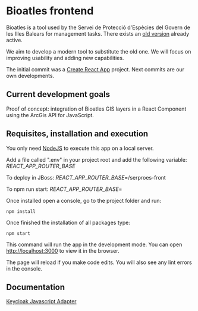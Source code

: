 # Bioatles frontend

Bioatles is a tool used by the Servei de Protecció d'Espècies del Govern de les Illes Balears for management tasks.
There exists an [old version](http://bioatles.caib.es/) already active.

We aim to develop a modern tool to substitute the old one. We will focus on improving usability and adding new capabilities.

The initial commit was a [Create React App](https://github.com/facebook/create-react-app) project.
Next commits are our own developments.

## Current development goals

Proof of concept: integration of Bioatles GIS layers in a React Component using the ArcGis API for JavaScript.

## Requisites, installation and execution

You only need [NodeJS](https://nodejs.dev/) to execute this app on a local server.

Add a file called ".env" in your project root and add the following variable: *REACT_APP_ROUTER_BASE*

To deploy in JBoss: *REACT_APP_ROUTER_BASE*=/serproes-front

To npm run start: *REACT_APP_ROUTER_BASE*=



Once installed open a console, go to the project folder and run:

```
npm install
```

Once finished the installation of all packages type:

```
npm start
```

This command will run the app in the development mode.
You can open [http://localhost:3000](http://localhost:3000) to view it in the browser.

The page will reload if you make code edits.
You will also see any lint errors in the console.

## Documentation

[Keycloak Javascript Adapter](https://github.com/keycloak/keycloak-documentation/blob/master/securing_apps/topics/oidc/javascript-adapter.adoc     )

